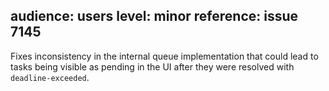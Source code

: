 audience: users
level: minor
reference: issue 7145
---

Fixes inconsistency in the internal queue implementation that could lead to tasks being visible as pending in the UI
after they were resolved with `deadline-exceeded`.

